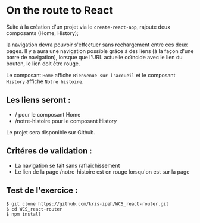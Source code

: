 # On the route to React 

Suite à la création d'un projet via le `` create-react-app ``, rajoute deux composants (Home, History); 

la navigation devra pouvoir s'effectuer sans rechargement entre ces deux pages. Il y a aura une navigation possible grâce à des liens (à la façon d'une barre de navigation), lorsque que l'URL actuelle coïncide avec le lien du bouton, le lien doit être rouge.

Le composant  `` Home ``  affiche `` Bienvenue sur l'accueil `` et le composant `` History `` affiche `` Notre histoire ``.


## Les liens seront :

* / pour le composant Home
* /notre-histoire pour le composant History


Le projet sera disponible sur Github.

## Critéres de validation :

* La navigation se fait sans rafraichissement
* Le lien de la page /notre-histoire est en rouge lorsqu'on est sur la page

## Test de l'exercice :

    $ git clone https://github.com/kris-ipeh/WCS_react-router.git
    $ cd WCS_react-router
    $ npm install

